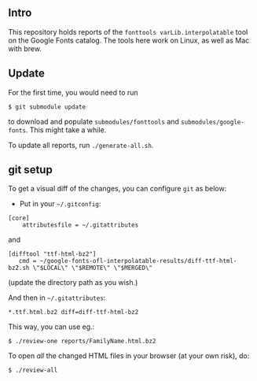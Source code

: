 ## Intro

This repository holds reports of the `fonttools varLib.interpolatable`
tool on the Google Fonts catalog.  The tools here work on Linux, as
well as Mac with brew.

## Update

For the first time, you would need to run
```
$ git submodule update
```
to download and populate `submodules/fonttools` and `submodules/google-fonts`.
This might take a while.

To update all reports, run `./generate-all.sh`.

## git setup

To get a visual diff of the changes, you can configure `git` as below:

- Put in your `~/.gitconfig`:
```
[core]
    attributesfile = ~/.gitattributes
```
and
```
[difftool "ttf-html-bz2"]
   cmd = ~/google-fonts-ofl-interpolatable-results/diff-ttf-html-bz2.sh \"$LOCAL\" \"$REMOTE\" \"$MERGED\"
```
(update the directory path as you wish.)

And then in `~/.gitattributes`:
```
*.ttf.html.bz2 diff=diff-ttf-html-bz2
```

This way, you can use eg.:
```
$ ./review-one reports/FamilyName.html.bz2
```

To open *all* the changed HTML files in your browser (at your own risk),
do:
```
$ ./review-all
```
